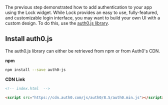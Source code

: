 The previous step demonstrated how to add authentication to your app using the Lock widget. While Lock provides an easy to use, fully-featured, and customizable login interface, you may want to build your own UI with a custom design. To do this, use the [auth0.js library](https://github.com/auth0/auth0.js).

## Install auth0.js

The auth0.js library can either be retrieved from npm or from Auth0's CDN.

**npm**

```bash
npm install --save auth0-js
```

**CDN Link**

```html
<!-- index.html  -->

<script src="https://cdn.auth0.com/js/auth0/8.5/auth0.min.js"></script>
```